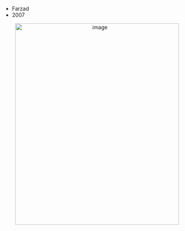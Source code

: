 - Farzad
- 2007
<p align="center">
  <img width="440" height="540" alt="image" src="https://github.com/user-attachments/assets/d547feaa-662f-4dfe-8d56-bea0bb598794" />
</p>
